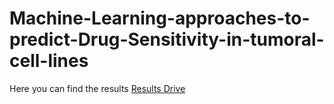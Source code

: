 # Machine-Learning-approaches-to-predict-Drug-Sensitivity-in-tumoral-cell-lines

Here you can find the results [Results Drive](https://drive.google.com/drive/folders/1A3HNPtaziotdqQYPU26FNIElDESGs06u?usp=sharing)
